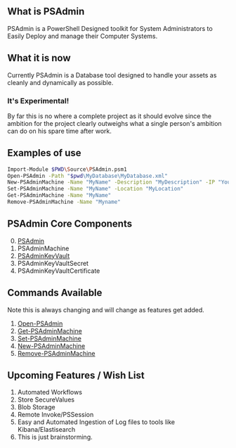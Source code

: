 ## What is PSAdmin
PSAdmin is a PowerShell Designed toolkit for System Administrators to Easily Deploy and manage their Computer Systems.

## What it is now
Currently PSAdmin is a Database tool designed to handle your assets as cleanly and dynamically as possible.

### It's Experimental!
By far this is no where a complete project as it should evolve since the ambition for the project clearly outweighs what a single person's ambition can do on his spare time after work.

## Examples of use
```sh
Import-Module $PWD\Source\PSAdmin.psm1
Open-PSAdmin -Path "$pwd\MyDatabase\MyDatabase.xml"
New-PSAdminMachine -Name "MyName" -Description "MyDescription" -IP "YourIP"
Set-PSAdminMachine -Name "MyName" -Location "MyLocation"
Get-PSAdminMachine -Name "MyName"
Remove-PSAdminMachine -Name "Myname"
```

## PSAdmin Core Components
0. [PSAdmin][PSAdmin]
1. PSAdminMachine
2. [PSAdminKeyVault][PSAdminKeyVault]
3. PSAdminKeyVaultSecret
4. PSAdminKeyVaultCertificate

[PSAdmin]: https://github.com/romero126/PSAdmin/blob/master/Docs/PSAdmin.md
[PSAdminKeyVault]: https://github.com/romero126/PSAdmin/blob/master/Docs/PSAdminKeyVault.md

## Commands Available
Note this is always changing and will change as features get added.

1. [Open-PSAdmin][PSAdmin]
2. [Get-PSAdminMachine][PSAdminMachine]
3. [Set-PSAdminMachine][PSAdminMachine]
4. [New-PSAdminMachine][PSAdminMachine]
5. [Remove-PSAdminMachine][PSAdminMachine]

[PSAdmin]: https://github.com/romero126/PSAdmin/blob/master/Docs/PSAdmin.md
[PSAdminMachine]: https://github.com/romero126/PSAdmin/blob/master/Docs/PSAdminMachine.md

## Upcoming Features / Wish List
1. Automated Workflows
2. Store SecureValues
3. Blob Storage
4. Remote Invoke/PSSession
5. Easy and Automated Ingestion of Log files to tools like Kibana/Elastisearch
6. This is just brainstorming.
